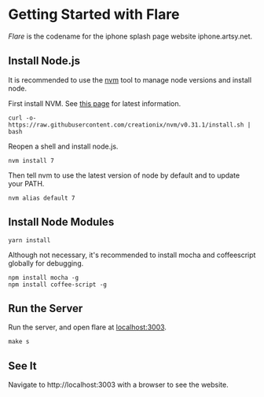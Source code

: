 # Getting Started with Flare

*Flare* is the codename for the iphone splash page website iphone.artsy.net.

## Install Node.js

It is recommended to use the [nvm](https://github.com/creationix/nvm) tool to manage node versions and install node.

First install NVM. See [this page](https://github.com/creationix/nvm) for latest information.

````
curl -o- https://raw.githubusercontent.com/creationix/nvm/v0.31.1/install.sh | bash
````

Reopen a shell and install node.js.

````
nvm install 7
````

Then tell nvm to use the latest version of node by default and to update your PATH.

````
nvm alias default 7
````

## Install Node Modules

````
yarn install
````

Although not necessary, it's recommended to install mocha and coffeescript globally for debugging.

````
npm install mocha -g
npm install coffee-script -g
````

## Run the Server

Run the server, and open flare at [localhost:3003](http://localhost:3003).

````
make s
````

## See It

Navigate to http://localhost:3003 with a browser to see the website.
